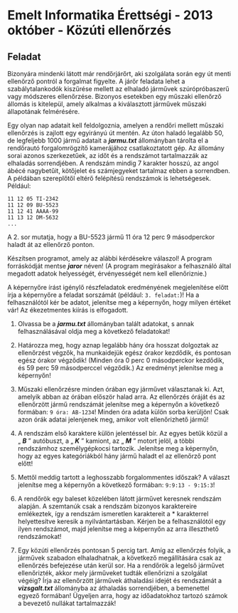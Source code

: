 # Emelt Informatika Érettségi - 2013 október - Közúti ellenőrzés

## Feladat
Bizonyára mindenki látott már rendőrjárőrt, aki szolgálata során egy út menti ellenőrző pontról a forgalmat figyelte. A járőr feladata lehet a szabálytalankodók kiszűrése mellett az elhaladó járművek szúrópróbaszerű vagy módszeres ellenőrzése. Bizonyos esetekben egy műszaki ellenőrző állomás is kitelepül, amely alkalmas a kiválasztott járművek műszaki állapotának felmérésére.

Egy olyan nap adatait kell feldolgoznia, amelyen a rendőri mellett műszaki ellenőrzés is zajlott egy egyirányú út mentén. Az úton haladó legalább 50, de legfeljebb 1000 jármű adatait a **_jarmu.txt_** állományban tárolta el a rendőrautó forgalomrögzítő kamerájához csatlakoztatott gép. Az állomány sorai azonos szerkezetűek, az időt és a rendszámot tartalmazzák az elhaladás sorrendjében. A rendszám mindig 7 karakter hosszú, az angol ábécé nagybetűit, kötőjelet és számjegyeket tartalmaz ebben a sorrendben. A példában szereplőtől eltérő felépítésű rendszámok is lehetségesek.
Például:
```
11 12 05 TI-2342
11 12 09 BU-5523
11 12 41 AAAA-99
11 13 12 DM-5632
...
```

A 2. sor mutatja, hogy a BU-5523 jármű 11 óra 12 perc 9 másodperckor haladt át az ellenőrző ponton.

Készítsen programot, amely az alábbi kérdésekre válaszol! A program forráskódját mentse **_jaror_** néven! (A program megírásakor a felhasználó által megadott adatok helyességét, érvényességét nem kell ellenőriznie.)

A képernyőre írást igénylő részfeladatok eredményének megjelenítése előtt írja a képernyőre a feladat sorszámát (például: `3. feladat:`)! Ha a felhasználótól kér be adatot, jelenítse meg a képernyőn, hogy milyen értéket vár! Az ékezetmentes kiírás is elfogadott.

1. Olvassa be a **_jarmu.txt_** állományban talált adatokat, s annak felhasználásával oldja meg a következő feladatokat!

2. Határozza meg, hogy aznap legalább hány óra hosszat dolgoztak az ellenőrzést végzők, ha munkaidejük egész órakor kezdődik, és pontosan egész órakor végződik! (Minden óra 0 perc 0 másodperckor kezdődik, és 59 perc 59 másodperccel végződik.) Az eredményt jelenítse meg a képernyőn!

3. Műszaki ellenőrzésre minden órában egy járművet választanak ki. Azt, amelyik abban az órában először halad arra. Az ellenőrzés óráját és az ellenőrzött jármű rendszámát jelenítse meg a képernyőn a következő formában: `9 óra: AB-1234`! Minden óra adata külön sorba kerüljön! Csak azon órák adatai jelenjenek meg, amikor volt ellenőrizhető jármű!

4. A rendszám első karaktere külön jelentéssel bír. Az egyes betűk közül a „ **_B_** ” autóbuszt, a „ **_K_** ” kamiont, az „ **_M_** ” motort jelöl, a többi rendszámhoz személygépkocsi tartozik. Jelenítse meg a képernyőn, hogy az egyes kategóriákból hány jármű haladt el az ellenőrző pont előtt!

5. Mettől meddig tartott a leghosszabb forgalommentes időszak? A választ jelenítse meg a képernyőn a következő formában: `9:9:13 - 9:15:3`!

6. A rendőrök egy baleset közelében látott járművet keresnek rendszám alapján. A szemtanúk csak a rendszám bizonyos karaktereire emlékeztek, így a rendszám ismeretlen karaktereit a * karakterrel helyettesítve keresik a nyilvántartásban. Kérjen be a felhasználótól egy ilyen rendszámot, majd jelenítse meg a képernyőn az arra illeszthető rendszámokat!

7. Egy közúti ellenőrzés pontosan 5 percig tart. Amíg az ellenőrzés folyik, a járművek szabadon elhaladhatnak, a következő megállítására csak az ellenőrzés befejezése után kerül sor. Ha a rendőrök a legelső járművet ellenőrizték, akkor mely járműveket tudták ellenőrizni a szolgálat végéig? Írja az ellenőrzött járművek áthaladási idejét és rendszámát a **_vizsgalt.txt_** állományba az áthaladás sorrendjében, a bemenettel egyező formában!
Ügyeljen arra, hogy az időadatokhoz tartozó számok a bevezető nullákat tartalmazzák!

